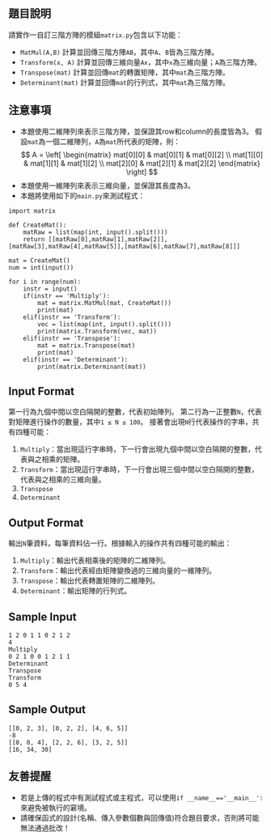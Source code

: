 ## 題目說明
請實作一自訂三階方陣的模組`matrix.py`包含以下功能：
* `MatMul(A,B)`
計算並回傳三階方陣`AB`，其中`A`、`B`皆為三階方陣。
* `Transform(x, A)`
計算並回傳三維向量`Ax`，其中`x`為三維向量；`A`為三階方陣。
* `Transpose(mat)`
計算並回傳`mat`的轉置矩陣，其中`mat`為三階方陣。
* `Determinant(mat)`
計算並回傳`mat`的行列式，其中`mat`為三階方陣。

## 注意事項
* 本題使用二維陣列來表示三階方陣，並保證其row和column的長度皆為3。
假設`mat`為一個二維陣列，`A`為`mat`所代表的矩陣，則：
$$
 A =
 \left[
 \begin{matrix}
   mat[0][0] & mat[0][1] & mat[0][2] \\
   mat[1][0] & mat[1][1] & mat[1][2] \\
   mat[2][0] & mat[2][1] & mat[2][2]
  \end{matrix}
  \right]
$$
* 本題使用一維陣列來表示三維向量，並保證其長度為3。
* 本題將使用如下的`main.py`來測試程式：
```python=
import matrix

def CreateMat():
    matRaw = list(map(int, input().split()))
    return [[matRaw[0],matRaw[1],matRaw[2]],[matRaw[3],matRaw[4],matRaw[5]],[matRaw[6],matRaw[7],matRaw[8]]]

mat = CreateMat()
num = int(input())

for i in range(num):
    instr = input()
    if(instr == 'Multiply'):
        mat = matrix.MatMul(mat, CreateMat())
        print(mat)
    elif(instr == 'Transform'):
        vec = list(map(int, input().split()))
        print(matrix.Transform(vec, mat))
    elif(instr == 'Transpose'):
        mat = matrix.Transpose(mat)
        print(mat)
    elif(instr == 'Determinant'):
        print(matrix.Determinant(mat))
```

## Input Format ##
第一行為九個中間以空白隔開的整數，代表初始陣列。
第二行為一正整數`N`，代表對矩陣進行操作的數量，其中`1 ≤ N ≤ 100`。
接著會出現`N`行代表操作的字串，共有四種可能：
1. `Multiply`：當出現這行字串時，下一行會出現九個中間以空白隔開的整數，代表與之相乘的矩陣。
2. `Transform`：當出現這行字串時，下一行會出現三個中間以空白隔開的整數，代表與之相乘的三維向量。
3. `Transpose`
4. `Determinant`
## Output Format ##
輸出`N`筆資料，每筆資料佔一行。根據輸入的操作共有四種可能的輸出：
1. `Multiply`：輸出代表相乘後的矩陣的二維陣列。
2. `Transform`：輸出代表經由矩陣變換過的三維向量的一維陣列。
3. `Transpose`：輸出代表轉置矩陣的二維陣列。
4. `Determinant`：輸出矩陣的行列式。
## Sample Input ##
```
1 2 0 1 1 0 2 1 2
4
Multiply
0 2 1 0 0 1 2 1 1
Determinant
Transpose
Transform
0 5 4
```
## Sample Output ##
```
[[0, 2, 3], [0, 2, 2], [4, 6, 5]]
-8
[[0, 0, 4], [2, 2, 6], [3, 2, 5]]
[16, 34, 30]
```
## 友善提醒 ##
* 若是上傳的程式中有測試程式或主程式，可以使用`if __name__=='__main__':`來避免被執行的窘境。
* 請確保函式的設計(名稱、傳入參數個數與回傳值)符合題目要求，否則將可能無法通過批改！
